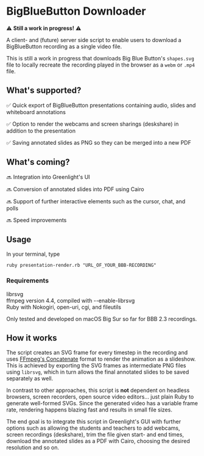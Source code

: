 
  

# BigBlueButton Downloader

  

⚠️ **Still a work in progress!** ⚠️<br  />

A client- and (future) server side script to enable users to download a BigBlueButton recording as a single video file.

This is still a work in progress that downloads Big Blue Button's `shapes.svg` file to locally recreate the recording played in the browser as a `webm` or `.mp4` file.

## What's supported?

✅ Quick export of BigBlueButton presentations containing audio, slides and whiteboard annotations<br  />

✅ Option to render the webcams and screen sharings (deskshare) in addition to the presentation<br  />

✅ Saving annotated slides as PNG so they can be merged into a new PDF<br  />  

## What's coming?

🔜 Integration into Greenlight's UI<br  />

🔜 Conversion of annotated slides into PDF using Cairo<br  />

🔜 Support of further interactive elements such as the cursor, chat, and polls<br  />

🔜 Speed improvements<br  />


## Usage
In your terminal, type

    ruby presentation-render.rb "URL_OF_YOUR_BBB-RECORDING"

### Requirements
librsvg<br />
ffmpeg  version 4.4, compiled with --enable-librsvg <br />
Ruby with Nokogiri, open-uri, cgi, and fileutils<br />

Only tested and developed on macOS Big Sur so far for BBB 2.3 recordings. <br />

## How it works

The script creates an SVG frame for every timestep in the recording and uses [FFmpeg's Concatenate](https://trac.ffmpeg.org/wiki/Slideshow) format to render the animation as a slideshow. This is achieved by exporting the SVG frames as intermediate PNG files using `librsvg`, which in turn allows the final annotated slides to be saved separately as well.

In contrast to other approaches, this script is **not** dependent on headless browsers, screen recorders, open source video editors... just plain Ruby to generate well-formed SVGs. Since the generated video has a variable frame rate, rendering happens blazing fast and results in small file sizes.

The end goal is to integrate this script in Greenlight's GUI with further options such as allowing the students and teachers to add webcams, screen recordings (deskshare), trim the file given start- and end times, download the annotated slides as a PDF with Cairo, choosing the desired resolution and so on.